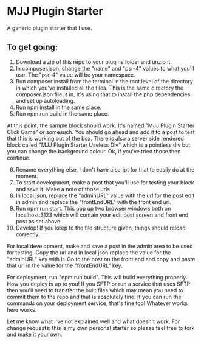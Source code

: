 # MJJ Plugin Starter

A generic plugin starter that I use.

## To get going:

1. Download a zip of this repo to your plugins folder and unzip it.
2. In composer.json, change the "name" and "psr-4" values to what you'll use. The "psr-4" value will be your namespace.
3. Run composer install from the terminal in the root level of the directory in which you've installed all the files. This is the same directory the composer.json file is in, it's using that to install the php dependencies and set up autoloading.
4. Run npm install in the same place.
5. Run npm run build in the same place.

At this point, the sample block should work. It's named "MJJ Plugin Starter Click Game" or somesuch. You should go ahead and add it to a post to test that this is working out of the box. There is also a server side rendered block called "MJJ Plugin Starter Useless Div" which is a pointless div but you can change the background colour. Ok, if you've tried those then continue.

6. Rename everything else, I don't have a script for that to easily do at the moment.
7. To start development, make a post that you'll use for testing your block and save it. Make a note of those urls.
8. In local.json, replace the "adminURL" value with the url for the post edit in admin and replace the "frontEndURL" with the front end url.
9. Run npm run start. This pop up two browser windows both on localhost:3123 which will contain your edit post screen and front end post as set above.
10. Develop! If you keep to the file structure given, things should reload correctly.

For local development, make and save a post in the admin area to be used for testing. Copy the url and in local.json replace the value for the "adminURL" key with it. Go to the post on the front end and copy and paste that url in the value for the "frontEndURL" key.

For deployment, run "npm run build". This will build everything properly. How you deploy is up to you! If you SFTP or run a service that uses SFTP then you'll need to transfer the built files which may mean you need to commit them to the repo and that is absolutely fine. If you can run the commands on your deployment service, that's fine too! Whatever works here works.

Let me know what I've not explained well and what doesn't work. For change requests: this is my own personal starter so please feel free to fork and make it your own.

